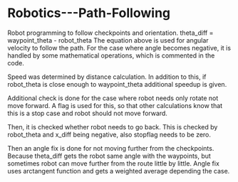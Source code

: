 # Robotics---Path-Following
Robot programming to follow checkpoints and orientation.
theta_diff = waypoint_theta - robot_theta
The equation above is used for angular velocity to follow the path. For the case where angle becomes negative, it is handled by some mathematical operations, which is commented in the code.

Speed was determined by distance calculation. In addition to this, if robot_theta is close enough to waypoint_theta additional speedup is given.

Additional check is done for the case where robot needs only rotate not move forward. A flag is used for this, so that other calculations know that this is a stop case and robot should not move forward.

Then, it is checked whether robot needs to go back. This is checked by robot_theta and x_diff being negative, also stopflag needs to be zero.

Then an angle fix is done for not moving further from the checkpoints. Because theta_diff gets the robot same angle with the waypoints, but sometimes robot can move further from the route little by little. Angle fix uses arctangent function and gets a weighted average depending the case.
